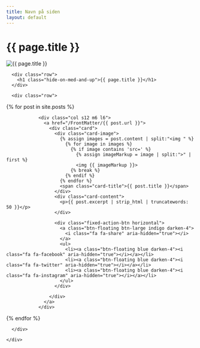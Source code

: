 ```yaml
---
title: Navn på siden
layout: default
---
```

<main>
  <h1>{{ page.title }}</h1>
  <div class="dot-matrix"></div>
  <div class="page_header parallax-zoom-blur">
    <img src="http://i.imgur.com/DCfgKwb.jpg" alt="{{ page.title }}" title="{{ page.title }}">
  </div>

  <div class="page_wrapper">
    <div class="container">

      <div class="row">
        <h1 class="hide-on-med-and-up">{{ page.title }}</h1>
      </div>

      <div class="row">
{% for post in site.posts %}

                <div class="col s12 m6 l6">
                  <a href="/FrontMatter/{{ post.url }}">
                    <div class="card">
                      <div class="card-image">
                        {% assign images = post.content | split:"<img " %}
                          {% for image in images %}
                            {% if image contains 'src=' %}
                              {% assign imageMarkup = image | split:">" | first %}
                              <img {{ imageMarkup }}>
                            {% break %}
                          {% endif %}
                        {% endfor %}
                        <span class="card-title">{{ post.title }}</span>
                      </div>
                      <div class="card-content">
                        <p>{{ post.excerpt | strip_html | truncatewords: 50 }}</p>
                      </div>

                      <div class="fixed-action-btn horizontal">
                        <a class="btn-floating btn-large indigo darken-4">
                          <i class="fa fa-share" aria-hidden="true"></i>
                        </a>
                        <ul>
                          <li><a class="btn-floating blue darken-4"><i class="fa fa-facebook" aria-hidden="true"></i></a></li>
                          <li><a class="btn-floating blue darken-4"><i class="fa fa-twitter" aria-hidden="true"></i></a></li>
                          <li><a class="btn-floating blue darken-4"><i class="fa fa-instagram" aria-hidden="true"></i></a></li>
                        </ul>
                      </div>

                    </div>
                  </a>
                </div>

{% endfor %}

      </div>

    </div>
  </div>
</main>

